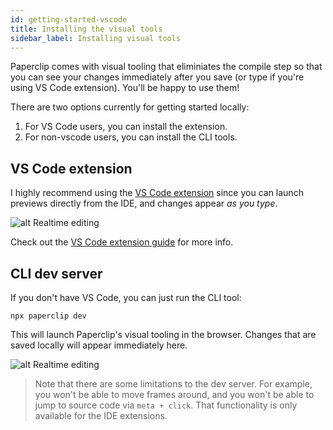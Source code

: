 ```yaml
---
id: getting-started-vscode
title: Installing the visual tools
sidebar_label: Installing visual tools
---
```


Paperclip comes with visual tooling that eliminiates the compile step so that you can see your changes immediately after you save (or type if you're using VS Code extension). You'll be happy to use them!

There are two options currently for getting started locally:

1. For VS Code users, you can install the extension.
1. For non-vscode users, you can install the CLI tools.

## VS Code extension

I highly recommend using the [VS Code extension](https://marketplace.visualstudio.com/items?itemName=crcn.paperclip-vscode) since you can launch previews directly from the IDE, and changes appear _as you type_.

![alt Realtime editing](/img/vscode-measure.gif)

Check out the [VS Code extension guide](guide-vscode) for more info.

## CLI dev server

If you don't have VS Code, you can just run the CLI tool:

```
npx paperclip dev
```

This will launch Paperclip's visual tooling in the browser. Changes that are saved locally will appear immediately here.

![alt Realtime editing](/img/demo-dev-server.gif)

> Note that there are some limitations to the dev server. For example, you won't be able to move frames around, and you won't be able to jump to source code via `meta + click`. That functionality is only available for the IDE extensions.
